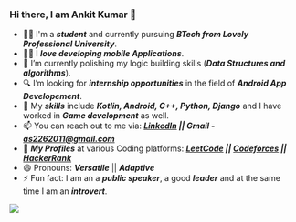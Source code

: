 ### Hi there, I am Ankit Kumar 👋
- 👨‍🎓 I'm a <b><i>student</i></b> and currently pursuing <b><i>BTech from Lovely Professional University</i></b>.
- 👨‍💻 I <b><i>love developing mobile Applications</i></b>.
- 👊 I’m currently polishing my logic building skills (<b><i>Data Structures and algorithms</i></b>).
- 🔍 I’m looking for <b><i>internship opportunities</i></b> in the field of <b><i>Android App Developement</i></b>.
- 🤹 My <b><i>skills</i></b> include <b><i>Kotlin, Android, C++, Python, Django</i></b> and I have worked in <b><i>Game development</i></b> as well.
- 📫 You can reach out to me via: <b><i><a href="https://www.linkedin.com/in/ankitkumar1904/">LinkedIn</a> || Gmail - as2262011@gmail.com</i></b>
- 👤 <b><i>My Profiles</i></b> at various Coding platforms: <b><i><a href="https://leetcode.com/as226/">LeetCode</a> || <a href="https://codeforces.com/profile/as226">Codeforces</a> || <a href="https://www.hackerrank.com/as226">HackerRank</a></i></b>
- 😄 Pronouns: <b><i>Versatile</i></b> || <b><i>Adaptive</i></b>
- ⚡ Fun fact: I am an a <b><i>public speaker</i></b>, a good <b><i>leader</i></b> and at the same time I am an <b><i>introvert</i></b>. 

<img src="https://github-readme-stats.vercel.app/api?username=Ankit-akumar&&show_icons=true&title_color=33691E&icon_color=33691E&text_color=33691E&bg_color=9CCC65">
